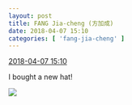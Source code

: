 ```yaml
---
layout: post
title: FANG Jia-cheng (方加成)
date: 2018-04-07 15:10
categories: [ 'fang-jia-cheng' ]
---
```


<div class="weibo-info">
  <a href="https://weibo.com/6505661195/GaZfA65pe">2018-04-07 15:10</a>
</div>

I bought a new hat!

<!-- more -->

<a href="https://wx1.sinaimg.cn/mw690/0076h5Fhgy1fq440heko0j30qo1bedls.jpg">
  <img class="weibo-pic-preview" src="https://wx1.sinaimg.cn/orj360/0076h5Fhgy1fq440heko0j30qo1bedls.jpg" />
</a>
